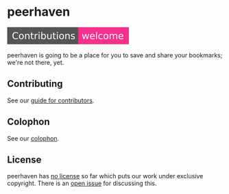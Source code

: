 # peerhaven

![Contributions welcome](img/contributions-welcome.svg)

peerhaven is going to be a place for you to save and share your bookmarks; we're not there, yet.

## Contributing

See our [guide for contributors](CONTRIBUTING.md).

## Colophon

See our [colophon](COLOPHON.md).

## License

peerhaven has [no license](https://choosealicense.com/no-permission/) so far which puts our work under exclusive copyright.
There is an [open issue](https://github.com/peerhaven/peerhaven/issues/1) for discussing this.
